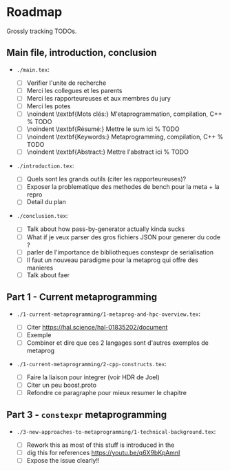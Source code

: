 # Roadmap

Grossly tracking TODOs.

## Main file, introduction, conclusion

- `./main.tex`:

  * [ ] Verifier l'unite de recherche
  * [ ] Merci les collegues et les parents
  * [ ] Merci les rapporteureuses et aux membres du jury
  * [ ] Merci les potes
  * [ ] \noindent \textbf{Mots clés:} M\'etaprogrammation, compilation, C++ % TODO
  * [ ] \noindent \textbf{Résumé:} Mettre le sum ici % TODO
  * [ ] \noindent \textbf{Keywords:} Metaprogramming, compilation, C++ % TODO
  * [ ] \noindent \textbf{Abstract:} Mettre l'abstract ici % TODO

- `./introduction.tex`:

  * [ ] Quels sont les grands outils (citer les rapporteureuses)?
  * [ ] Exposer la problematique des methodes de bench pour la meta + la repro
  * [ ] Detail du plan

- `./conclusion.tex`:

  * [ ] Talk about how pass-by-generator actually kinda sucks
  * [ ] What if je veux parser des gros fichiers JSON pour generer du code ?
  * [ ] parler de l'importance de bibliotheques constexpr de serialisation
  * [ ] Il faut un nouveau paradigme pour la metaprog qui offre des manieres
  * [ ] Talk about faer

## Part 1 - Current metaprogramming

- `./1-current-metaprogramming/1-metaprog-and-hpc-overview.tex`:

  * [ ] Citer https://hal.science/hal-01835202/document
  * [ ] Exemple
  * [ ] Combiner et dire que ces 2 langages sont d'autres exemples de metaprog

- `./1-current-metaprogramming/2-cpp-constructs.tex`:

  * [ ] Faire la liaison pour integrer (voir HDR de Joel)
  * [ ] Citer un peu boost.proto
  * [ ] Refondre ce paragraphe pour mieux resumer le chapitre

## Part 3 - `constexpr` metaprogramming

- `./3-new-approaches-to-metaprogramming/1-technical-background.tex`:

  * [ ] Rework this as most of this stuff is introduced in the
  * [ ] dig this for references https://youtu.be/q6X9bKpAmnI
  * [ ] Expose the issue clearly!!
